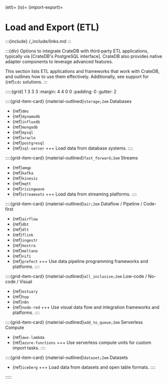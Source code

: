 (etl)=
(io)=
(import-export)=
# Load and Export (ETL)

:::{include} /_include/links.md
:::

:::{div}
Options to integrate CrateDB with third‑party ETL applications, typically via
[CrateDB's PostgreSQL interface]. CrateDB also provides native adapter components
to leverage advanced features.

This section lists ETL applications and frameworks that work with CrateDB, and
outlines how to use them effectively. Additionally, see support for {ref}`cdc` solutions.
:::

:::::{grid} 1 3 3 3
:margin: 4 4 0 0
:padding: 0
:gutter: 2

::::{grid-item-card} {material-outlined}`storage;2em` Databases
- {ref}`dms`
- {ref}`dynamodb`
- {ref}`influxdb`
- {ref}`mongodb`
- {ref}`mysql`
- {ref}`oracle`
- {ref}`postgresql`
- {ref}`sql-server`
+++
Load data from database systems.
::::

::::{grid-item-card} {material-outlined}`fast_forward;2em` Streams
- {ref}`amqp`
- {ref}`kafka`
- {ref}`kinesis`
- {ref}`mqtt`
- {ref}`risingwave`
- {ref}`streamsets`
+++
Load data from streaming platforms.
::::

::::{grid-item-card} {material-outlined}`air;2em` Dataflow / Pipeline / Code-first
- {ref}`airflow`
- {ref}`dbt`
- {ref}`dlt`
- {ref}`flink`
- {ref}`ingestr`
- {ref}`kestra`
- {ref}`meltano`
- {ref}`nifi`
- {ref}`prefect`
+++
Use data pipeline programming frameworks and platforms.
::::

::::{grid-item-card} {material-outlined}`all_inclusive;2em` Low-code / No-code / Visual
- {ref}`estuary`
- {ref}`hop`
- {ref}`n8n`
- {ref}`node-red`
+++
Use visual data flow and integration frameworks and platforms.
::::

::::{grid-item-card} {material-outlined}`add_to_queue;2em` Serverless Compute
- {ref}`aws-lambda`
- {ref}`azure-functions`
+++
Use serverless compute units for custom import tasks.
::::

::::{grid-item-card} {material-outlined}`dataset;2em` Datasets
- {ref}`iceberg`
+++
Load data from datasets and open table formats.
::::

:::::
